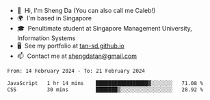 <!---
tan-sd/tan-sd is a ✨ special ✨ repository because its `README.md` (this file) appears on your GitHub profile.
You can click the Preview link to take a look at your changes.
--->
- 👋  Hi, I'm Sheng Da (You can also call me Caleb!)
- 🌍  I'm based in Singapore
- 🎓  Penultimate student at Singapore Management University, Information Systems
- 🖥️  See my portfolio at [tan-sd.github.io](https://tan-sd.github.io/)
- 📫  Contact me at [shengdatan@gmail.com](mailto:shengdatan@gmail.com)

<!--START_SECTION:waka-->

```txt
From: 14 February 2024 - To: 21 February 2024

JavaScript   1 hr 14 mins    █████████████████▓░░░░░░░   71.08 %
CSS          30 mins         ███████▒░░░░░░░░░░░░░░░░░   28.92 %
```

<!--END_SECTION:waka-->
